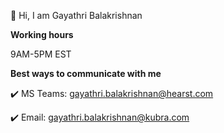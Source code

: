 👋 Hi, I am Gayathri Balakrishnan

**Working hours**

9AM-5PM EST

**Best ways to communicate with me**

✔️ MS Teams: gayathri.balakrishnan@hearst.com

✔️ Email: gayathri.balakrishnan@kubra.com

<!--
**gayathribalakrishnan-kubra/gayathribalakrishnan-kubra** is a ✨ _special_ ✨ repository because its `README.md` (this file) appears on your GitHub profile.

Here are some ideas to get you started:

- 🔭 I’m currently working on ...
- 🌱 I’m currently learning ...
- 👯 I’m looking to collaborate on ...
- 🤔 I’m looking for help with ...
- 💬 Ask me about ...
- 📫 How to reach me: ...
- 😄 Pronouns: ...
- ⚡ Fun fact: ...
-->
